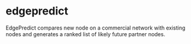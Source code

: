 edgepredict
===========

EdgePredict compares new node on a commercial network with existing nodes and generates a ranked list of likely future partner nodes.
